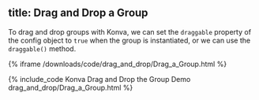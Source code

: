 title: Drag and Drop a Group
---

To drag and drop groups with Konva, we can set the `draggable` property
of the config object to `true` when the group is instantiated, or we can use the `draggable()` method.

{% iframe /downloads/code/drag_and_drop/Drag_a_Group.html %}

{% include_code Konva Drag and Drop the Group Demo drag_and_drop/Drag_a_Group.html %}